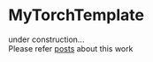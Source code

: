 # MyTorchTemplate

under construction...  
Please refer [posts](https://davi06000.tistory.com/115) about this work
